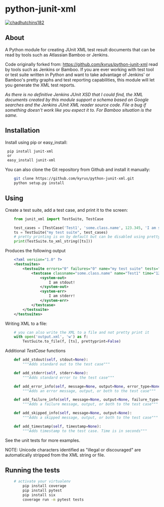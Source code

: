 python-junit-xml
================

[![chadhutchins182](https://circleci.com/gh/chadhutchins182/python-junit-xml.svg?style=shield)](https://app.circleci.com/pipelines/github/chadhutchins182/python-junit-xml)

About
-----

A Python module for creating JUnit XML test result documents that can be
read by tools such as Atlassian Bamboo or Jenkins.

Code originally forked from: <https://github.com/kyrus/python-junit-xml>
read by tools such as Jenkins or Bamboo. If you are ever working with test tool or
test suite written in Python and want to take advantage of Jenkins' or Bamboo's
pretty graphs and test reporting capabilities, this module will let you
generate the XML test reports.

*As there is no definitive Jenkins JUnit XSD that I could find, the XML
documents created by this module support a schema based on Google
searches and the Jenkins JUnit XML reader source code. File a bug if
something doesn't work like you expect it to.
For Bamboo situation is the same.*

Installation
------------

Install using pip or easy_install:

```bash
 pip install junit-xml
 or
 easy_install junit-xml
```

You can also clone the Git repository from Github and install it manually:

```bash
    git clone https://github.com/kyrus/python-junit-xml.git
    python setup.py install
```

Using
-----

Create a test suite, add a test case, and print it to the screen:

```python
    from junit_xml import TestSuite, TestCase

    test_cases = [TestCase('Test1', 'some.class.name', 123.345, 'I am stdout!', 'I am stderr!')]
    ts = TestSuite("my test suite", test_cases)
    # pretty printing is on by default but can be disabled using prettyprint=False
    print(TestSuite.to_xml_string([ts]))
```

Produces the following output

```xml
    <?xml version="1.0" ?>
    <testsuites>
        <testsuite errors="0" failures="0" name="my test suite" tests="1">
            <testcase classname="some.class.name" name="Test1" time="123.345000">
                <system-out>
                    I am stdout!
                </system-out>
                <system-err>
                    I am stderr!
                </system-err>
            </testcase>
        </testsuite>
    </testsuites>
```

Writing XML to a file:

```python
    # you can also write the XML to a file and not pretty print it
    with open('output.xml', 'w') as f:
        TestSuite.to_file(f, [ts], prettyprint=False)

```

Additional *TestCase* functions

```python
    def add_stdout(self, stdout=None):
        """Adds standard out to the test case"""

    def add_stderr(self, stderr=None):
        """Adds standard error to the test case"""

    def add_error_info(self, message=None, output=None, error_type=None):
        """Adds an error message, output, or both to the test case"""

    def add_failure_info(self, message=None, output=None, failure_type=None):
        """Adds a failure message, output, or both to the test case"""

    def add_skipped_info(self, message=None, output=None):
        """Adds a skipped message, output, or both to the test case"""

    def add_timestamp(self, timestamp=None):
        """Adds timestamp to the test case. Time is in seconds"""
```

See the unit tests for more examples.

NOTE: Unicode characters identified as "illegal or discouraged" are automatically
stripped from the XML string or file.

Running the tests
-----------------

```bash
    # activate your virtualenv
        pip install coverage
        pip install pytest
        pip install six
        coverage run -m pytest tests
```
